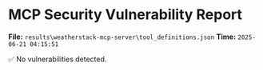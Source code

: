 # MCP Security Vulnerability Report
**File:** `results\weatherstack-mcp-server\tool_definitions.json`
**Time:** `2025-06-21 04:15:51`

✅ No vulnerabilities detected.